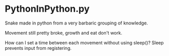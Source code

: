 # PythonInPython.py
Snake made in python from a very barbaric grouping of knowledge.


Movement still pretty broke, growth and eat don't work.

How can I set a time between each movement without using sleep()? Sleep prevents input from registering. 
